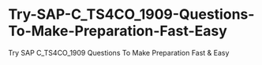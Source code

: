 # Try-SAP-C_TS4CO_1909-Questions-To-Make-Preparation-Fast-Easy
Try SAP C_TS4CO_1909 Questions To Make Preparation Fast &amp; Easy

